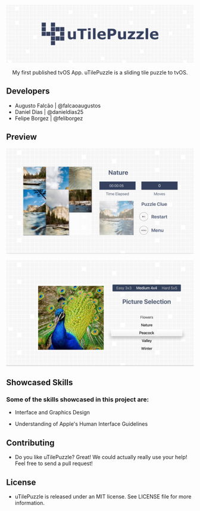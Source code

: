 ![PREVIEW_00](media/screenshot00.jpg)

<p align="center">My first published tvOS App. uTilePuzzle is a sliding tile puzzle to tvOS.</p>

## Developers
* Augusto Falcão | @falcaoaugustos
* Daniel Dias | @danieldias25
* Felipe Borgez | @feliborgez

## Preview
![PREVIEW_01](media/screenshot01.jpg)

![PREVIEW_02](media/screenshot02.jpg)

## Showcased Skills
### Some of the skills showcased in this project are:

* Interface and Graphics Design

* Understanding of Apple's Human Interface Guidelines

## Contributing

* Do you like uTilePuzzle? Great! We could actually really use your help! Feel free to send a pull request!

## License

* uTilePuzzle is released under an MIT license. See LICENSE file for more information.
